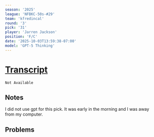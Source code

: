 ```yaml
---
season: '2025'
league: 'NFBKC-50s-#29'
team: 'kfredincal'
round: '3'
pick: '31'
player: 'Jarren Jackson'
position: 'F/C'
date: '2025-10-03T13:59:38-07:00'
model: 'GPT-5 Thinking'
---
```


# [Transcript]()

```
Not Available
```

## Notes

I did not use gpt for this pick. It was early in the morning and I was away from my computer.

## Problems
